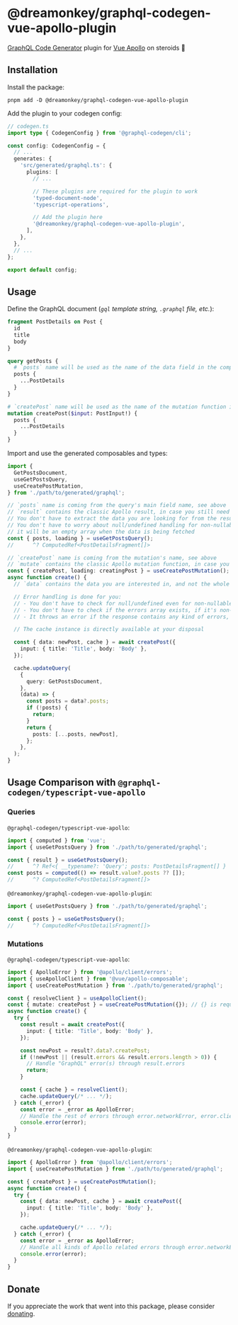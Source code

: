 # @dreamonkey/graphql-codegen-vue-apollo-plugin

[GraphQL Code Generator](https://github.com/dotansimha/graphql-code-generator) plugin for [Vue Apollo](https://github.com/vuejs/apollo) on steroids 🚀

## Installation

Install the package:

```shell
pnpm add -D @dreamonkey/graphql-codegen-vue-apollo-plugin
```

Add the plugin to your codegen config:

```ts
// codegen.ts
import type { CodegenConfig } from '@graphql-codegen/cli';

const config: CodegenConfig = {
  // ...
  generates: {
    'src/generated/graphql.ts': {
      plugins: [
        // ...

        // These plugins are required for the plugin to work
        'typed-document-node',
        'typescript-operations',

        // Add the plugin here
        '@dreamonkey/graphql-codegen-vue-apollo-plugin',
      ],
    },
  },
  // ...
};

export default config;
```

## Usage

Define the GraphQL document (_`gql` template string, `.graphql` file, etc._):

```graphql
fragment PostDetails on Post {
  id
  title
  body
}

query getPosts {
  # `posts` name will be used as the name of the data field in the composable result
  posts {
    ...PostDetails
  }
}

# `createPost` name will be used as the name of the mutation function in the composable result
mutation createPost($input: PostInput!) {
  posts {
    ...PostDetails
  }
}
```

Import and use the generated composables and types:

```ts
import {
  GetPostsDocument,
  useGetPostsQuery,
  useCreatePostMutation,
} from './path/to/generated/graphql';

// `posts` name is coming from the query's main field name, see above
// `result` contains the classic Apollo result, in case you still need it for some reason
// You don't have to extract the data you are looking for from the result
// You don't have to worry about null/undefined handling for non-nullable array fields,
// it will be an empty array when the data is being fetched
const { posts, loading } = useGetPostsQuery();
//      ^? ComputedRef<PostDetailsFragment[]>

// `createPost` name is coming from the mutation's name, see above
// `mutate` contains the classic Apollo mutation function, in case you still need it for some reason
const { createPost, loading: creatingPost } = useCreatePostMutation();
async function create() {
  // `data` contains the data you are interested in, and not the whole result

  // Error handling is done for you:
  // - You don't have to check for null/undefined even for non-nullable fields unlike before
  // - You don't have to check if the errors array exists, if it's non-empty, etc.
  // - It throws an error if the response contains any kind of errors, so you can simply use try/catch

  // The cache instance is directly available at your disposal

  const { data: newPost, cache } = await createPost({
    input: { title: 'Title', body: 'Body' },
  });

  cache.updateQuery(
    {
      query: GetPostsDocument,
    },
    (data) => {
      const posts = data?.posts;
      if (!posts) {
        return;
      }
      return {
        posts: [...posts, newPost],
      };
    },
  );
}
```

## Usage Comparison with `@graphql-codegen/typescript-vue-apollo`

### Queries

`@graphql-codegen/typescript-vue-apollo`:

```ts
import { computed } from 'vue';
import { useGetPostsQuery } from './path/to/generated/graphql';

const { result } = useGetPostsQuery();
//      ^? Ref<{ __typename?: 'Query'; posts: PostDetailsFragment[] } | undefined>
const posts = computed(() => result.value?.posts ?? []);
//      ^? ComputedRef<PostDetailsFragment[]>
```

`@dreamonkey/graphql-codegen-vue-apollo-plugin`:

```ts
import { useGetPostsQuery } from './path/to/generated/graphql';

const { posts } = useGetPostsQuery();
//      ^? ComputedRef<PostDetailsFragment[]>
```

### Mutations

`@graphql-codegen/typescript-vue-apollo`:

```ts
import { ApolloError } from '@apollo/client/errors';
import { useApolloClient } from '@vue/apollo-composable';
import { useCreatePostMutation } from './path/to/generated/graphql';

const { resolveClient } = useApolloClient();
const { mutate: createPost } = useCreatePostMutation({}); // {} is required even if you don't specify extra options
async function create() {
  try {
    const result = await createPost({
      input: { title: 'Title', body: 'Body' },
    });

    const newPost = result?.data?.createPost;
    if (!newPost || (result.errors && result.errors.length > 0)) {
      // Handle "GraphQL" error(s) through result.errors
      return;
    }

    const { cache } = resolveClient();
    cache.updateQuery(/* ... */);
  } catch (_error) {
    const error = _error as ApolloError;
    // Handle the rest of errors through error.networkError, error.clientErrors, etc.
    console.error(error);
  }
}
```

`@dreamonkey/graphql-codegen-vue-apollo-plugin`:

```ts
import { ApolloError } from '@apollo/client/errors';
import { useCreatePostMutation } from './path/to/generated/graphql';

const { createPost } = useCreatePostMutation();
async function create() {
  try {
    const { data: newPost, cache } = await createPost({
      input: { title: 'Title', body: 'Body' },
    });

    cache.updateQuery(/* ... */);
  } catch (_error) {
    const error = _error as ApolloError;
    // Handle all kinds of Apollo related errors through error.networkError, error.clientErrors, error.graphQLErrors, etc.
    console.error(error);
  }
}
```

## Donate

If you appreciate the work that went into this package, please consider [donating](https://github.com/sponsors/dreamonkey).
